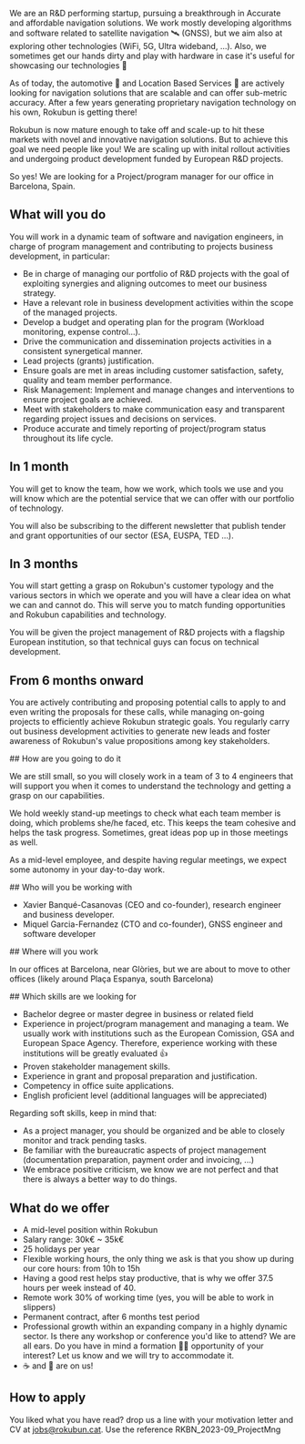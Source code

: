 We are an R&D performing startup, pursuing a breakthrough in Accurate and affordable navigation solutions. We work mostly developing algorithms and software related to satellite navigation 🛰️ (GNSS), but we aim also at exploring other technologies (WiFi, 5G, Ultra wideband, ...). Also, we sometimes get our hands dirty and play with hardware in case it's useful for showcasing our technologies 🔩

As of today, the automotive 🚗 and Location Based Services 📱 are actively looking for navigation solutions that are scalable and can offer sub-metric accuracy. After a few years generating proprietary navigation technology on his own, Rokubun is getting there!

Rokubun is now mature enough to take off and scale-up to hit these markets with novel and innovative navigation solutions. But to achieve this goal we need people like you! We are scaling up with inital rollout activities and undergoing product development funded by European R&D projects.

So yes! We are looking for a Project/program manager for our office in Barcelona, Spain.

## What will you do

You will work in a dynamic team of software and navigation engineers, in charge of program management and contributing to projects business development, in particular:

-   Be in charge of managing our portfolio of R&D projects with the goal of exploiting synergies and aligning outcomes to meet our business strategy.
-   Have a relevant role in business development activities within the scope of the managed projects.
-   Develop a budget and operating plan for the program (Workload monitoring, expense control...).
-   Drive the communication and dissemination projects activities in a consistent synergetical manner.
-   Lead projects (grants) justification. 
-   Ensure goals are met in areas including customer satisfaction, safety, quality and team member performance.
-   Risk Management: Implement and manage changes and interventions to ensure project goals are achieved.
-   Meet with stakeholders to make communication easy and transparent regarding project issues and decisions on services.
-   Produce accurate and timely reporting of project/program status throughout its life cycle.

## In 1 month

You will get to know the team, how we work, which tools we use and you will know which are the potential service that we can offer with our portfolio of technology.

You will also be subscribing to the different newsletter that publish tender and grant opportunities of our sector (ESA, EUSPA, TED ...).

## In 3 months

You will start getting a grasp on Rokubun's customer typology and the various sectors in which we operate and you will have a clear idea on what we can and cannot do. This will serve you to match funding opportunities and Rokubun capabilities and technology.

You will be given the project management of R&D projects with a flagship European institution, so that technical guys can focus on technical development.

## From 6 months onward

You are actively contributing and proposing potential calls to apply to and even writing the proposals for these calls, while managing on-going projects to efficiently achieve Rokubun strategic goals. You regularly carry out business development activities to generate new leads and foster awareness of Rokubun's value propositions among key stakeholders.

## How are you going to do it

We are still small, so you will closely work in a team of 3 to 4 engineers that will support you when it comes to understand the technology and getting a grasp on our capabilities.

We hold weekly stand-up meetings to check what each team member is doing, which problems she/he faced, etc. This keeps the team cohesive and helps the task progress. Sometimes, great ideas pop up in those meetings as well.

As a mid-level employee, and despite having regular meetings, we expect some autonomy in your day-to-day work.

## Who will you be working with

   - Xavier Banqué-Casanovas (CEO and co-founder), research engineer and business developer.
   - Miquel Garcia-Fernandez (CTO and co-founder), GNSS engineer and software developer

## Where will you work

In our offices at Barcelona, near Glòries, but we are about to move to other offices (likely around Plaça Espanya, south Barcelona)

## Which skills are we looking for

   - Bachelor degree or master degree in business or related field
   - Experience in project/program management and managing a team. We usually work with institutions such as the European Comission, GSA and European Space Agency. Therefore, experience working with these institutions will be greatly evaluated 👍
   - Proven stakeholder management skills.
   - Experience in grant and proposal preparation and justification.
   - Competency in office suite applications.
   - English proficient level (additional languages will be appreciated)

Regarding soft skills, keep in mind that:

- As a project manager, you should be organized and be able to closely monitor and track pending tasks.
- Be familiar with the bureaucratic aspects of project management (documentation preparation, payment order and invoicing, ...)
- We embrace positive criticism, we know we are not perfect and that there is always a better way to do things.

## What do we offer

- A mid-level position within Rokubun
- Salary range: 30k€ ~ 35k€
- 25 holidays per year
- Flexible working hours, the only thing we ask is that you show up during our core hours: from 10h to 15h
- Having a good rest helps stay productive, that is why we offer 37.5 hours per week instead of 40.
- Remote work 30% of working time (yes, you will be able to work in slippers)
- Permanent contract, after 6 months test period
- Professional growth within an expanding company in a highly dynamic sector. Is there any workshop or conference you'd like to attend? We are all ears. Do you have in mind a formation 👩‍🎓 opportunity of your interest? Let us know and we will try to accommodate it.
- ☕ and 🍪 are on us!

## How to apply

You liked what you have read? drop us a line with your motivation letter and CV at jobs@rokubun.cat. Use the reference RKBN_2023-09_ProjectMng
